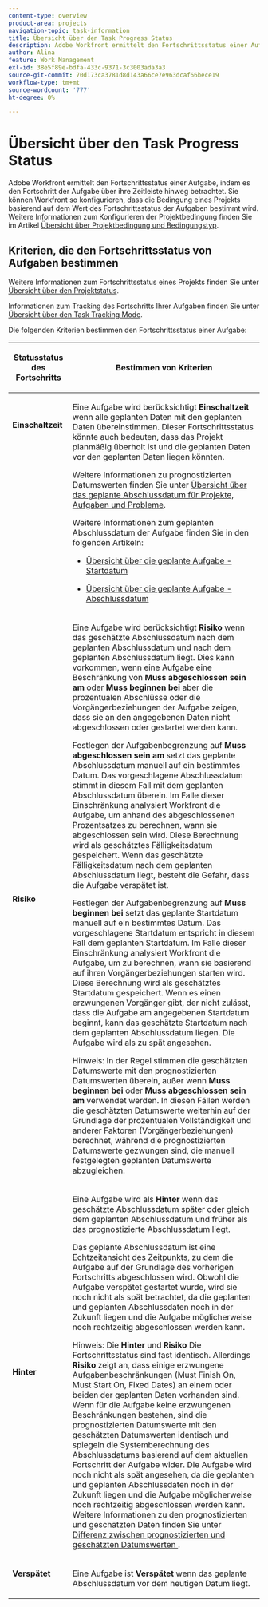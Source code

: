 ```yaml
---
content-type: overview
product-area: projects
navigation-topic: task-information
title: Übersicht über den Task Progress Status
description: Adobe Workfront ermittelt den Fortschrittsstatus einer Aufgabe, indem es den Fortschritt der Aufgabe über ihre Zeitleiste hinweg betrachtet. Sie können Workfront so konfigurieren, dass die Bedingung eines Projekts basierend auf dem Wert des Fortschrittsstatus der Aufgaben bestimmt wird. Weitere Informationen zum Konfigurieren der Bedingung des Projekts finden Sie im Artikel Überblick über Projektbedingungen und Bedingungstyp.
author: Alina
feature: Work Management
exl-id: 38e5f89e-bdfa-433c-9371-3c3003ada3a3
source-git-commit: 70d173ca3781d8d143a66ce7e963dcaf66bece19
workflow-type: tm+mt
source-wordcount: '777'
ht-degree: 0%

---
```


# Übersicht über den Task Progress Status

<!-- Audited: 1/2024 -->

Adobe Workfront ermittelt den Fortschrittsstatus einer Aufgabe, indem es den Fortschritt der Aufgabe über ihre Zeitleiste hinweg betrachtet. Sie können Workfront so konfigurieren, dass die Bedingung eines Projekts basierend auf dem Wert des Fortschrittsstatus der Aufgaben bestimmt wird. Weitere Informationen zum Konfigurieren der Projektbedingung finden Sie im Artikel [Übersicht über Projektbedingung und Bedingungstyp](../../../manage-work/projects/manage-projects/project-condition-and-condition-type.md).

## Kriterien, die den Fortschrittsstatus von Aufgaben bestimmen

Weitere Informationen zum Fortschrittsstatus eines Projekts finden Sie unter [Übersicht über den Projektstatus](../../../manage-work/projects/planning-a-project/project-progress-status.md).

Informationen zum Tracking des Fortschritts Ihrer Aufgaben finden Sie unter [Übersicht über den Task Tracking Mode](../../../manage-work/tasks/task-information/task-tracking-mode.md).

Die folgenden Kriterien bestimmen den Fortschrittsstatus einer Aufgabe:

<table> 
 <col> 
 <col> 
 <thead> 
  <tr> 
   <th> <p><strong>Statusstatus des Fortschritts</strong> </p> </th> 
   <th> <p><strong>Bestimmen von Kriterien</strong> </p> </th> 
  </tr> 
 </thead> 
 <tbody> 
  <tr valign="top"> 
   <td scope="col"> <p> </p> <p><strong>Einschaltzeit</strong> </p> </td> 
   <td scope="col"> <p>Eine Aufgabe wird berücksichtigt <strong>Einschaltzeit</strong> wenn alle geplanten Daten mit den geplanten Daten übereinstimmen. Dieser Fortschrittsstatus könnte auch bedeuten, dass das Projekt planmäßig überholt ist und die geplanten Daten vor den geplanten Daten liegen könnten.</p> <p>Weitere Informationen zu prognostizierten Datumswerten finden Sie unter <a href="../../../manage-work/projects/planning-a-project/project-projected-completion-date.md" class="MCXref xref">Übersicht über das geplante Abschlussdatum für Projekte, Aufgaben und Probleme</a>.</p> <p>Weitere Informationen zum geplanten Abschlussdatum der Aufgabe finden Sie in den folgenden Artikeln:</p> 
    <ul> 
     <li> <p><a href="../../../manage-work/tasks/task-information/task-planned-start-date.md" class="MCXref xref">Übersicht über die geplante Aufgabe - Startdatum</a> </p> </li> 
     <li> <p><a href="../../../manage-work/tasks/task-information/task-planned-completion-date.md" class="MCXref xref">Übersicht über die geplante Aufgabe - Abschlussdatum</a> </p> </li> 
    </ul> </td> 
  </tr> 
  <tr> 
   <td><p></p> <p><strong>Risiko</strong> </p> </td> 
   <td><p>Eine Aufgabe wird berücksichtigt <strong>Risiko</strong> wenn das geschätzte Abschlussdatum nach dem geplanten Abschlussdatum und nach dem geplanten Abschlussdatum liegt. Dies kann vorkommen, wenn eine Aufgabe eine Beschränkung von <strong>Muss abgeschlossen sein am</strong> oder <strong>Muss beginnen bei</strong> aber die prozentualen Abschlüsse oder die Vorgängerbeziehungen der Aufgabe zeigen, dass sie an den angegebenen Daten nicht abgeschlossen oder gestartet werden kann. </p><p> Festlegen der Aufgabenbegrenzung auf <strong>Muss abgeschlossen sein am</strong> setzt das geplante Abschlussdatum manuell auf ein bestimmtes Datum. Das vorgeschlagene Abschlussdatum stimmt in diesem Fall mit dem geplanten Abschlussdatum überein. Im Falle dieser Einschränkung analysiert Workfront die Aufgabe, um anhand des abgeschlossenen Prozentsatzes zu berechnen, wann sie abgeschlossen sein wird. Diese Berechnung wird als geschätztes Fälligkeitsdatum gespeichert. Wenn das geschätzte Fälligkeitsdatum nach dem geplanten Abschlussdatum liegt, besteht die Gefahr, dass die Aufgabe verspätet ist. </p> <p> Festlegen der Aufgabenbegrenzung auf <strong>Muss beginnen bei</strong> setzt das geplante Startdatum manuell auf ein bestimmtes Datum. Das vorgeschlagene Startdatum entspricht in diesem Fall dem geplanten Startdatum. Im Falle dieser Einschränkung analysiert Workfront die Aufgabe, um zu berechnen, wann sie basierend auf ihren Vorgängerbeziehungen starten wird. Diese Berechnung wird als geschätztes Startdatum gespeichert. Wenn es einen erzwungenen Vorgänger gibt, der nicht zulässt, dass die Aufgabe am angegebenen Startdatum beginnt, kann das geschätzte Startdatum nach dem geplanten Abschlussdatum liegen. Die Aufgabe wird als zu spät angesehen. </p> <p>Hinweis: In der Regel stimmen die geschätzten Datumswerte mit den prognostizierten Datumswerten überein, außer wenn <strong>Muss beginnen bei</strong> oder <strong>Muss abgeschlossen sein am</strong> verwendet werden. In diesen Fällen werden die geschätzten Datumswerte weiterhin auf der Grundlage der prozentualen Vollständigkeit und anderer Faktoren (Vorgängerbeziehungen) berechnet, während die prognostizierten Datumswerte gezwungen sind, die manuell festgelegten geplanten Datumswerte abzugleichen.</p> </td> 
  </tr> 
  <tr> 
   <td> <p><strong>Hinter</strong> </p> </td> 
   <td> <p>Eine Aufgabe wird als <strong>Hinter</strong> wenn das geschätzte Abschlussdatum später oder gleich dem geplanten Abschlussdatum und früher als das prognostizierte Abschlussdatum liegt.</p> <p>Das geplante Abschlussdatum ist eine Echtzeitansicht des Zeitpunkts, zu dem die Aufgabe auf der Grundlage des vorherigen Fortschritts abgeschlossen wird. Obwohl die Aufgabe verspätet gestartet wurde, wird sie noch nicht als spät betrachtet, da die geplanten und geplanten Abschlussdaten noch in der Zukunft liegen und die Aufgabe möglicherweise noch rechtzeitig abgeschlossen werden kann.</p> <p>Hinweis: Die <strong>Hinter</strong> und <strong>Risiko</strong> Die Fortschrittsstatus sind fast identisch. Allerdings <strong>Risiko</strong> zeigt an, dass einige erzwungene Aufgabenbeschränkungen (Must Finish On, Must Start On, Fixed Dates) an einem oder beiden der geplanten Daten vorhanden sind. Wenn für die Aufgabe keine erzwungenen Beschränkungen bestehen, sind die prognostizierten Datumswerte mit den geschätzten Datumswerten identisch und spiegeln die Systemberechnung des Abschlussdatums basierend auf dem aktuellen Fortschritt der Aufgabe wider. Die Aufgabe wird noch nicht als spät angesehen, da die geplanten und geplanten Abschlussdaten noch in der Zukunft liegen und die Aufgabe möglicherweise noch rechtzeitig abgeschlossen werden kann.<br>Weitere Informationen zu den prognostizierten und geschätzten Daten finden Sie unter <a href="../../../manage-work/tasks/task-information/differentiate-projected-estimated-dates.md" class="MCXref xref">Differenz zwischen prognostizierten und geschätzten Datumswerten </a>.</p> </td> 
  </tr> 
  <tr valign="top"> 
   <td> <p><strong>Verspätet</strong> </p> </td> 
   <td> <p>Eine Aufgabe ist <strong>Verspätet</strong> wenn das geplante Abschlussdatum vor dem heutigen Datum liegt.<br></p> </td> 
  </tr> 
 </tbody> 
</table>

<!--hiding this because some users find the images confusing, as they don't really show the dates mentioned in the descriptions above. Keep the pictures though, in case some users will complain that we hid them. 

## How task Progress Status updates over time

The different date types in our projects tell us how tasks are progressing over time:

* On Time

  ![](assets/on-time-progress-status-350x233.png)

* At Risk

  ![](assets/at-risk-progress-status-350x233.png)

* Behind

  ![](assets/behind-progress-status-350x233.png)

* Late

  ![](assets/late-progress-status-350x233.png)

-->